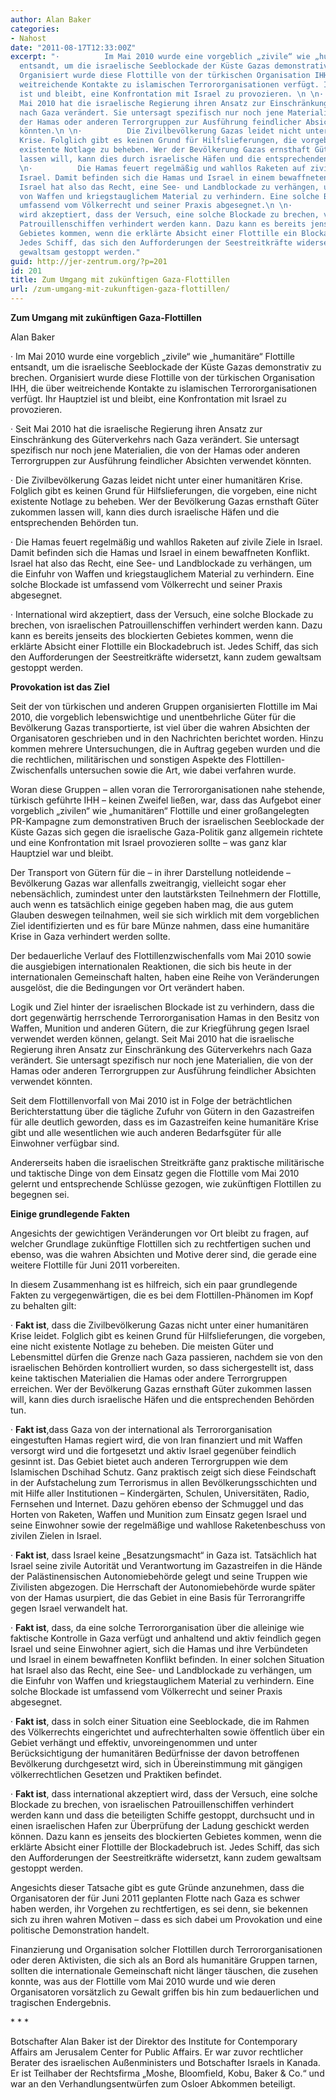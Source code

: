 ```yaml
---
author: Alan Baker
categories:
- Nahost
date: "2011-08-17T12:33:00Z"
excerpt: "·          Im Mai 2010 wurde eine vorgeblich „zivile“ wie „humanitäre“ Flottille
  entsandt, um die israelische Seeblockade der Küste Gazas demonstrativ zu brechen.
  Organisiert wurde diese Flottille von der türkischen Organisation IHH, die über
  weitreichende Kontakte zu islamischen Terrororganisationen verfügt. Ihr Hauptziel
  ist und bleibt, eine Konfrontation mit Israel zu provozieren. \n \n·          Seit
  Mai 2010 hat die israelische Regierung ihren Ansatz zur Einschränkung des Güterverkehrs
  nach Gaza verändert. Sie untersagt spezifisch nur noch jene Materialien, die von
  der Hamas oder anderen Terrorgruppen zur Ausführung feindlicher Absichten verwendet
  könnten.\n \n·          Die Zivilbevölkerung Gazas leidet nicht unter einer humanitären
  Krise. Folglich gibt es keinen Grund für Hilfslieferungen, die vorgeben, eine nicht
  existente Notlage zu beheben. Wer der Bevölkerung Gazas ernsthaft Güter zukommen
  lassen will, kann dies durch israelische Häfen und die entsprechenden Behörden tun.\n
  \n·          Die Hamas feuert regelmäßig und wahllos Raketen auf zivile Ziele in
  Israel. Damit befinden sich die Hamas und Israel in einem bewaffneten Konflikt.
  Israel hat also das Recht, eine See- und Landblockade zu verhängen, um die Einfuhr
  von Waffen und kriegstauglichem Material zu verhindern. Eine solche Blockade ist
  umfassend vom Völkerrecht und seiner Praxis abgesegnet.\n \n·          International
  wird akzeptiert, dass der Versuch, eine solche Blockade zu brechen, von israelischen
  Patrouillenschiffen verhindert werden kann. Dazu kann es bereits jenseits des blockierten
  Gebietes kommen, wenn die erklärte Absicht einer Flottille ein Blockadebruch ist.
  Jedes Schiff, das sich den Aufforderungen der Seestreitkräfte widersetzt, kann zudem
  gewaltsam gestoppt werden."
guid: http://jer-zentrum.org/?p=201
id: 201
title: Zum Umgang mit zukünftigen Gaza-Flottillen
url: /zum-umgang-mit-zukunftigen-gaza-flottillen/
---
```



**Zum Umgang mit zukünftigen Gaza-Flottillen**



Alan Baker

 

 

· Im Mai 2010 wurde eine vorgeblich „zivile“ wie „humanitäre“ Flottille entsandt, um die israelische Seeblockade der Küste Gazas demonstrativ zu brechen. Organisiert wurde diese Flottille von der türkischen Organisation IHH, die über weitreichende Kontakte zu islamischen Terrororganisationen verfügt. Ihr Hauptziel ist und bleibt, eine Konfrontation mit Israel zu provozieren. 

 

· Seit Mai 2010 hat die israelische Regierung ihren Ansatz zur Einschränkung des Güterverkehrs nach Gaza verändert. Sie untersagt spezifisch nur noch jene Materialien, die von der Hamas oder anderen Terrorgruppen zur Ausführung feindlicher Absichten verwendet könnten.

 

· Die Zivilbevölkerung Gazas leidet nicht unter einer humanitären Krise. Folglich gibt es keinen Grund für Hilfslieferungen, die vorgeben, eine nicht existente Notlage zu beheben. Wer der Bevölkerung Gazas ernsthaft Güter zukommen lassen will, kann dies durch israelische Häfen und die entsprechenden Behörden tun.

 

· Die Hamas feuert regelmäßig und wahllos Raketen auf zivile Ziele in Israel. Damit befinden sich die Hamas und Israel in einem bewaffneten Konflikt. Israel hat also das Recht, eine See- und Landblockade zu verhängen, um die Einfuhr von Waffen und kriegstauglichem Material zu verhindern. Eine solche Blockade ist umfassend vom Völkerrecht und seiner Praxis abgesegnet.

 

· International wird akzeptiert, dass der Versuch, eine solche Blockade zu brechen, von israelischen Patrouillenschiffen verhindert werden kann. Dazu kann es bereits jenseits des blockierten Gebietes kommen, wenn die erklärte Absicht einer Flottille ein Blockadebruch ist. Jedes Schiff, das sich den Aufforderungen der Seestreitkräfte widersetzt, kann zudem gewaltsam gestoppt werden.

 

 

**Provokation ist das Ziel**



Seit der von türkischen und anderen Gruppen organisierten Flottille im Mai 2010, die vorgeblich lebenswichtige und unentbehrliche Güter für die Bevölkerung Gazas transportierte, ist viel über die wahren Absichten der Organisatoren geschrieben und in den Nachrichten berichtet worden. Hinzu kommen mehrere Untersuchungen, die in Auftrag gegeben wurden und die die rechtlichen, militärischen und sonstigen Aspekte des Flottillen-Zwischenfalls untersuchen sowie die Art, wie dabei verfahren wurde.

 

Woran diese Gruppen – allen voran die Terrororganisationen nahe stehende, türkisch geführte IHH – keinen Zweifel ließen, war, dass das Aufgebot einer vorgeblich „zivilen“ wie „humanitären“ Flottille und einer großangelegten PR-Kampagne zum demonstrativen Bruch der israelischen Seeblockade der Küste Gazas sich gegen die israelische Gaza-Politik ganz allgemein richtete und eine Konfrontation mit Israel provozieren sollte – was ganz klar Hauptziel war und bleibt. 

 

Der Transport von Gütern für die – in ihrer Darstellung notleidende – Bevölkerung Gazas war allenfalls zweitrangig, vielleicht sogar eher nebensächlich, zumindest unter den lautstärksten Teilnehmern der Flottille, auch wenn es tatsächlich einige gegeben haben mag, die aus gutem Glauben deswegen teilnahmen, weil sie sich wirklich mit dem vorgeblichen Ziel identifizierten und es für bare Münze nahmen, dass eine humanitäre Krise in Gaza verhindert werden sollte.

 

Der bedauerliche Verlauf des Flottillenzwischenfalls vom Mai 2010 sowie die ausgiebigen internationalen Reaktionen, die sich bis heute in der internationalen Gemeinschaft halten, haben eine Reihe von Veränderungen ausgelöst, die die Bedingungen vor Ort verändert haben.

 

Logik und Ziel hinter der israelischen Blockade ist zu verhindern, dass die dort gegenwärtig herrschende Terrororganisation Hamas in den Besitz von Waffen, Munition und anderen Gütern, die zur Kriegführung gegen Israel verwendet werden können, gelangt. Seit Mai 2010 hat die israelische Regierung ihren Ansatz zur Einschränkung des Güterverkehrs nach Gaza verändert. Sie untersagt spezifisch nur noch jene Materialien, die von der Hamas oder anderen Terrorgruppen zur Ausführung feindlicher Absichten verwendet könnten.

 

Seit dem Flottillenvorfall von Mai 2010 ist in Folge der beträchtlichen Berichterstattung über die tägliche Zufuhr von Gütern in den Gazastreifen für alle deutlich geworden, dass es im Gazastreifen keine humanitäre Krise gibt und alle wesentlichen wie auch anderen Bedarfsgüter für alle Einwohner verfügbar sind.

 

Andererseits haben die israelischen Streitkräfte ganz praktische militärische und taktische Dinge von dem Einsatz gegen die Flottille vom Mai 2010 gelernt und entsprechende Schlüsse gezogen, wie zukünftigen Flottillen zu begegnen sei.

 

 

**Einige grundlegende Fakten**



Angesichts der gewichtigen Veränderungen vor Ort bleibt zu fragen, auf welcher Grundlage zukünftige Flottillen sich zu rechtfertigen suchen und ebenso, was die wahren Absichten und Motive derer sind, die gerade eine weitere Flottille für Juni 2011 vorbereiten.

 

In diesem Zusammenhang ist es hilfreich, sich ein paar grundlegende Fakten zu vergegenwärtigen, die es bei dem Flottillen-Phänomen im Kopf zu behalten gilt:

 

 

· **Fakt ist**, dass die Zivilbevölkerung Gazas nicht unter einer humanitären Krise leidet. Folglich gibt es keinen Grund für Hilfslieferungen, die vorgeben, eine nicht existente Notlage zu beheben. Die meisten Güter und Lebensmittel dürfen die Grenze nach Gaza passieren, nachdem sie von den israelischen Behörden kontrolliert wurden, so dass sichergestellt ist, dass keine taktischen Materialien die Hamas oder andere Terrorgruppen erreichen. Wer der Bevölkerung Gazas ernsthaft Güter zukommen lassen will, kann dies durch israelische Häfen und die entsprechenden Behörden tun.

 

· **Fakt ist**,dass Gaza von der international als Terrororganisation eingestuften Hamas regiert wird, die von Iran finanziert und mit Waffen versorgt wird und die fortgesetzt und aktiv Israel gegenüber feindlich gesinnt ist. Das Gebiet bietet auch anderen Terrorgruppen wie dem Islamischen Dschihad Schutz. Ganz praktisch zeigt sich diese Feindschaft in der Aufstachelung zum Terrorismus in allen Bevölkerungsschichten und mit Hilfe aller Institutionen – Kindergärten, Schulen, Universitäten, Radio, Fernsehen und Internet. Dazu gehören ebenso der Schmuggel und das Horten von Raketen, Waffen und Munition zum Einsatz gegen Israel und seine Einwohner sowie der regelmäßige und wahllose Raketenbeschuss von zivilen Zielen in Israel. 

 

· **Fakt ist**, dass Israel keine „Besatzungsmacht“ in Gaza ist. Tatsächlich hat Israel seine zivile Autorität und Verantwortung im Gazastreifen in die Hände der Palästinensischen Autonomiebehörde gelegt und seine Truppen wie Zivilisten abgezogen. Die Herrschaft der Autonomiebehörde wurde später von der Hamas usurpiert, die das Gebiet in eine Basis für Terrorangriffe gegen Israel verwandelt hat. 

 

· **Fakt ist**, dass, da eine solche Terrororganisation über die alleinige wie faktische Kontrolle in Gaza verfügt und anhaltend und aktiv feindlich gegen Israel und seine Einwohner agiert, sich die Hamas und ihre Verbündeten und Israel in einem bewaffneten Konflikt befinden. In einer solchen Situation hat Israel also das Recht, eine See- und Landblockade zu verhängen, um die Einfuhr von Waffen und kriegstauglichem Material zu verhindern. Eine solche Blockade ist umfassend vom Völkerrecht und seiner Praxis abgesegnet.

 

· **Fakt ist**, dass in solch einer Situation eine Seeblockade, die im Rahmen des Völkerrechts eingerichtet und aufrechterhalten sowie öffentlich über ein Gebiet verhängt und effektiv, unvoreingenommen und unter Berücksichtigung der humanitären Bedürfnisse der davon betroffenen Bevölkerung durchgesetzt wird, sich in Übereinstimmung mit gängigen völkerrechtlichen Gesetzen und Praktiken befindet.

 

· **Fakt ist**, dass international akzeptiert wird, dass der Versuch, eine solche Blockade zu brechen, von israelischen Patrouillenschiffen verhindert werden kann und dass die beteiligten Schiffe gestoppt, durchsucht und in einen israelischen Hafen zur Überprüfung der Ladung geschickt werden können. Dazu kann es jenseits des blockierten Gebietes kommen, wenn die erklärte Absicht einer Flottille der Blockadebruch ist. Jedes Schiff, das sich den Aufforderungen der Seestreitkräfte widersetzt, kann zudem gewaltsam gestoppt werden.

 

Angesichts dieser Tatsache gibt es gute Gründe anzunehmen, dass die Organisatoren der für Juni 2011 geplanten Flotte nach Gaza es schwer haben werden, ihr Vorgehen zu rechtfertigen, es sei denn, sie bekennen sich zu ihren wahren Motiven – dass es sich dabei um Provokation und eine politische Demonstration handelt.

 

Finanzierung und Organisation solcher Flottillen durch Terrororganisationen oder deren Aktivisten, die sich als an Bord als humanitäre Gruppen tarnen, sollten die internationale Gemeinschaft nicht länger täuschen, die zusehen konnte, was aus der Flottille vom Mai 2010 wurde und wie deren Organisatoren vorsätzlich zu Gewalt griffen bis hin zum bedauerlichen und tragischen Endergebnis.

 

 

\* \* \*

 

 

Botschafter Alan Baker ist der Direktor des Institute for Contemporary Affairs am Jerusalem Center for Public Affairs. Er war zuvor rechtlicher Berater des israelischen Außenministers und Botschafter Israels in Kanada. Er ist Teilhaber der Rechtsfirma „Moshe, Bloomfield, Kobu, Baker &amp; Co.“ und war an den Verhandlungsentwürfen zum Osloer Abkommen beteiligt.

